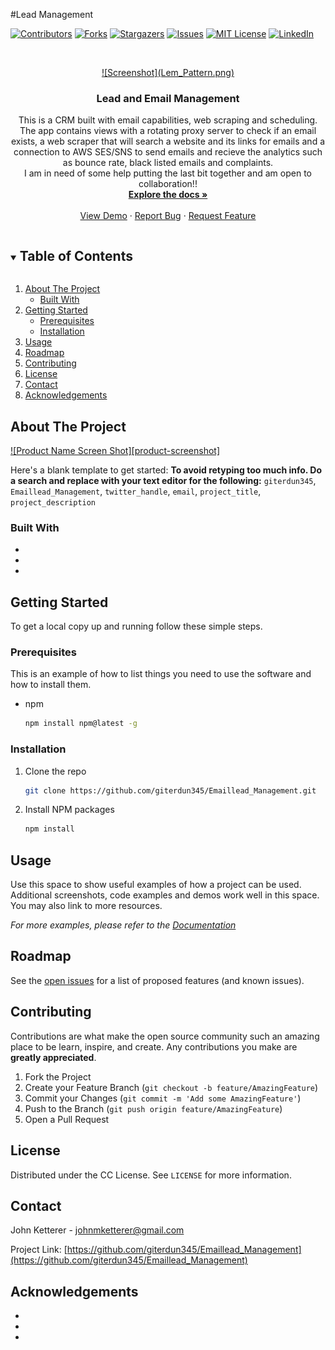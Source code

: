 #Lead Management

<!-- <img src="Lem_Pattern.png" alt='Lem Pattern'> -->

[![Contributors](https://img.shields.io/github/contributors/giterdun345/Email_leadManagement.svg)](https://github.com/giterdun345/Email_leadManagement/contributors/)
[![Forks](https://img.shields.io/github/forks/giterdun345/Email_leadManagement)](https://github.com/giterdun345/Email_leadManagement/forks/)
[![Stargazers](https://img.shields.io/github/stars/giterdun345/Email_leadManagement?style=social&label=Star&maxAge=2592000)](https://github.com/giterdun345/Email_leadManagement/stargazers)
[![Issues](https://img.shields.io/github/issues/giterdun345/Email_leadManagement)](https://github.com/giterdun345/Email_leadManagement/issues/)
[![MIT License](https://img.shields.io/github/license/giterdun345/Email_leadManagement)](https://github.com/giterdun345/Email_leadManagement/blob/master/LICENSE)
[![LinkedIn][linkedin-shield]](https://linkedin.com/in/jm-ketterer)

<!-- PROJECT LOGO -->
<br />
<p align="center">
  <a href="https://github.com/giterdun345/EmailleadManagement">
<!--     <img src="https://github.com/giterdun345/EmailleadManagement/blob/master/LemPattern.png"> -->
![Screenshot](Lem_Pattern.png)
  </a>

  <h3 align="center">Lead and Email Management</h3>

  <p align="center">
    This is a CRM built with email capabilities, web scraping and scheduling. The app contains views with a rotating proxy server to check if an email exists, a web scraper that will search a website and its links for emails and a connection to AWS SES/SNS to send emails and recieve the analytics such as bounce rate, black listed emails and complaints. 
    <br />
    I am in need of some help putting the last bit together and am open to collaboration!!
    <br />
    <a href="https://github.com/giterdun345/Emaillead_Management"><strong>Explore the docs »</strong></a>
    <br />
    <br />
    <a href="https://github.com/giterdun345/Emaillead_Management">View Demo</a>
    ·
    <a href="https://github.com/giterdun345/Emaillead_Management/issues">Report Bug</a>
    ·
    <a href="https://github.com/giterdun345/Emaillead_Management/issues">Request Feature</a>
  </p>
</p>

<!-- TABLE OF CONTENTS -->
<details open="open">
  <summary><h2 style="display: inline-block">Table of Contents</h2></summary>
  <ol>
    <li>
      <a href="#about-the-project">About The Project</a>
      <ul>
        <li><a href="#built-with">Built With</a></li>
      </ul>
    </li>
    <li>
      <a href="#getting-started">Getting Started</a>
      <ul>
        <li><a href="#prerequisites">Prerequisites</a></li>
        <li><a href="#installation">Installation</a></li>
      </ul>
    </li>
    <li><a href="#usage">Usage</a></li>
    <li><a href="#roadmap">Roadmap</a></li>
    <li><a href="#contributing">Contributing</a></li>
    <li><a href="#license">License</a></li>
    <li><a href="#contact">Contact</a></li>
    <li><a href="#acknowledgements">Acknowledgements</a></li>
  </ol>
</details>

<!-- ABOUT THE PROJECT -->

## About The Project

[![Product Name Screen Shot][product-screenshot]](https://example.com)

Here's a blank template to get started:
**To avoid retyping too much info. Do a search and replace with your text editor for the following:**
`giterdun345`, `Emaillead_Management`, `twitter_handle`, `email`, `project_title`, `project_description`

### Built With

- []()
- []()
- []()

<!-- GETTING STARTED -->

## Getting Started

To get a local copy up and running follow these simple steps.

### Prerequisites

This is an example of how to list things you need to use the software and how to install them.

- npm
  ```sh
  npm install npm@latest -g
  ```

### Installation

1. Clone the repo
   ```sh
   git clone https://github.com/giterdun345/Emaillead_Management.git
   ```
2. Install NPM packages
   ```sh
   npm install
   ```

<!-- USAGE EXAMPLES -->

## Usage

Use this space to show useful examples of how a project can be used. Additional screenshots, code examples and demos work well in this space. You may also link to more resources.

_For more examples, please refer to the [Documentation](https://example.com)_

<!-- ROADMAP -->

## Roadmap

See the [open issues](https://github.com/giterdun345/Emaillead_Management/issues) for a list of proposed features (and known issues).

<!-- CONTRIBUTING -->

## Contributing

Contributions are what make the open source community such an amazing place to be learn, inspire, and create. Any contributions you make are **greatly appreciated**.

1. Fork the Project
2. Create your Feature Branch (`git checkout -b feature/AmazingFeature`)
3. Commit your Changes (`git commit -m 'Add some AmazingFeature'`)
4. Push to the Branch (`git push origin feature/AmazingFeature`)
5. Open a Pull Request

<!-- LICENSE -->

## License

Distributed under the CC License. See `LICENSE` for more information.

<!-- CONTACT -->

## Contact

John Ketterer - johnmketterer@gmail.com

Project Link: [https://github.com/giterdun345/Emaillead_Management](https://github.com/giterdun345/Emaillead_Management)

<!-- ACKNOWLEDGEMENTS -->

## Acknowledgements

- []()
- []()
- []()

<!-- MARKDOWN LINKS & IMAGES -->
<!-- https://www.markdownguide.org/basic-syntax/#reference-style-links -->

[contributors-shield]: https://img.shields.io/github/contributors/giterdun345/repo.svg?style=for-the-badge
[contributors-url]: https://github.com/giterdun345/repo/graphs/contributors
[forks-shield]: https://img.shields.io/github/forks/giterdun345/repo.svg?style=for-the-badge
[forks-url]: https://github.com/giterdun345/repo/network/members
[stars-shield]: https://img.shields.io/github/stars/giterdun345/repo.svg?style=for-the-badge
[stars-url]: https://github.com/giterdun345/repo/stargazers
[issues-shield]: https://img.shields.io/github/issues/giterdun345/repo.svg?style=for-the-badge
[issues-url]: https://github.com/giterdun345/repo/issues
[license-shield]: https://img.shields.io/github/license/giterdun345/repo.svg?style=for-the-badge
[license-url]: https://github.com/giterdun345/repo/blob/master/LICENSE.txt
[linkedin-shield]: https://img.shields.io/badge/-LinkedIn-black.svg?style=for-the-badge&logo=linkedin&colorB=555
[linkedin-url]: https://linkedin.com/in/jm-ketterer
